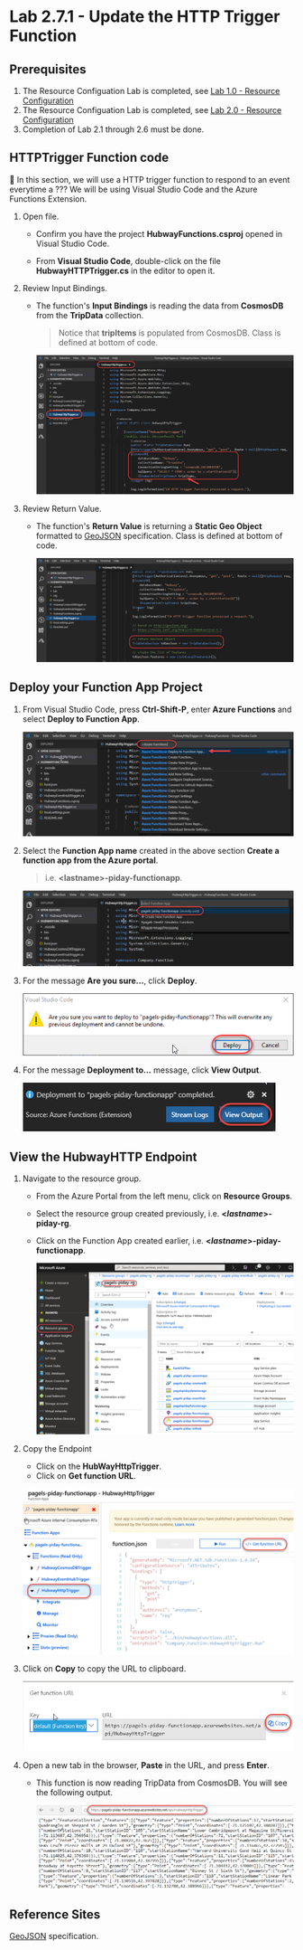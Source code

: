 # Lab 2.7.1 - Update the HTTP Trigger Function

## Prerequisites
1. The Resource Configuation Lab is completed, see [Lab 1.0 - Resource Configuration](https://github.com/Azure/IoT-Pi-Day/tree/master/Lab%201%20-%20Getting%20started%20with%20the%20Sense%20HAT/Lab%201.0%20-%20Resource%20Configuration)
2. The Resource Configuation Lab is completed, see [Lab 2.0 - Resource Configuration](https://github.com/Azure/IoT-Pi-Day/tree/master/Lab%202%20-%20Working%20with%20Hubway%20Data/Lab%202.0%20-%20Resource%20Configuration)
3. Completion of Lab 2.1 through 2.6 must be done.

## HTTPTrigger Function code

🚨 In this section, we will use a HTTP trigger function to respond to an event everytime a ??? We will be using Visual Studio Code and the Azure Functions Extension.

1. Open file.

    - Confirm you have the project **HubwayFunctions.csproj** opened in Visual Studio Code.

    - From **Visual Studio Code**, double-click on the file **HubwayHTTPTrigger.cs** in the editor to open it.

2. Review Input Bindings.

    - The function's **Input Bindings** is reading the data from **CosmosDB** from the **TripData** collection.

        > Notice that **tripItems** is populated from CosmosDB. Class is defined at bottom of code.

        ![Image](/images/lab-2.7.1-image1.png)

3. Review Return Value.

    - The function's **Return Value** is returning a **Static Geo Object** formatted to [GeoJSON](http://geojson.org/) specification.  Class is defined at bottom of code.

        ![Image](/images/lab-2.7.1-image2.png)  

## Deploy your Function App Project

1. From Visual Studio Code, press **Ctrl-Shift-P**, enter **Azure Functions** and select **Deploy to Function App**.

    ![Image](/images/lab-2.7.1-image3.png)  

2. Select the **Function App name** created in the above section **Create a function app from the Azure portal**.
    > i.e. **<**lastname**>-piday-functionapp**.

    ![Image](/images/lab-2.7.1-image4.png)  

3. For the message **Are you sure...**, click **Deploy**.

    ![Image](/images/lab-2.7.1-image5.png) 

4. For the message **Deployment to...** message, click **View Output**.

    ![Image](/images/lab-2.7.1-image6.png)

## View the HubwayHTTP Endpoint

1. Navigate to the resource group.

    - From the Azure Portal from the left menu, click on **Resource Groups**.
    - Select the resource group created previously, i.e. **<*lastname*>-piday-rg**.
    - Click on the Function App created earlier, i.e. **<*lastname*>-piday-functionapp**.

        ![Image](/images/lab-2.7.1-image7.png)

2. Copy the Endpoint
    - Click on the **HubWayHttpTrigger**.
    - Click on **Get function URL**.

    ![Image](/images/lab-2.7.1-image8.png)

4. Click on **Copy** to copy the URL to clipboard.

    ![Image](/images/lab-2.7.1-image9.png)  

5. Open a new tab in the browser, **Paste** in the URL, and press **Enter**.

    - This function is now reading TripData from CosmosDB. You will see the following output.

        ![Image](/images/lab-2.7.1-image10.png) 


## Reference Sites

[GeoJSON](http://geojson.org/) specification.